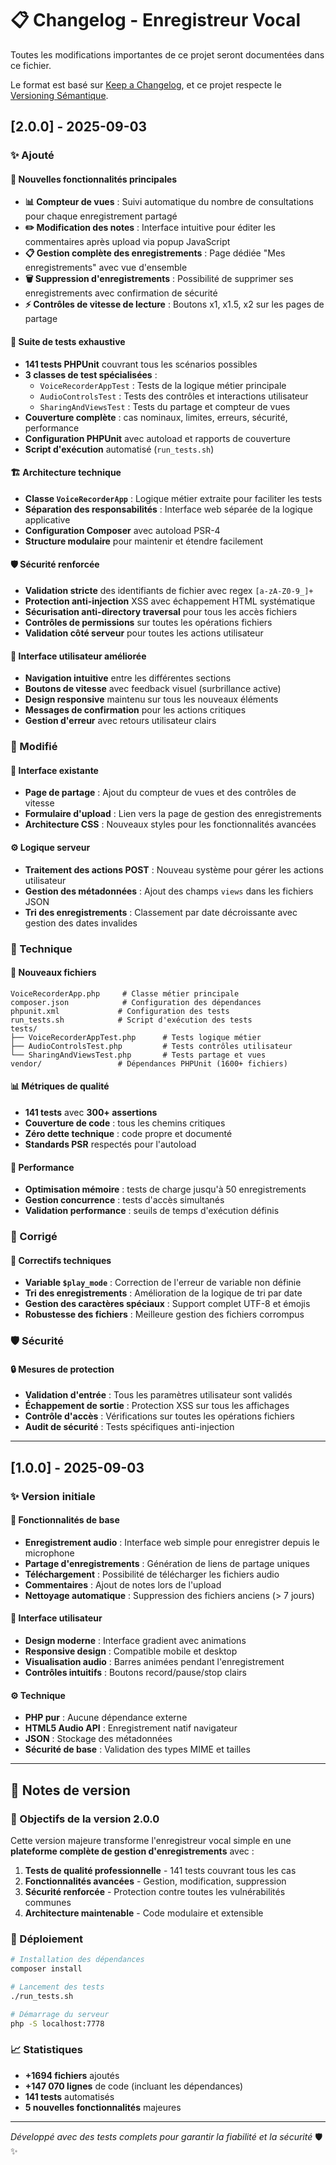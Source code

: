 # 📋 Changelog - Enregistreur Vocal

Toutes les modifications importantes de ce projet seront documentées dans ce fichier.

Le format est basé sur [Keep a Changelog](https://keepachangelog.com/fr/1.0.0/),
et ce projet respecte le [Versioning Sémantique](https://semver.org/lang/fr/).

## [2.0.0] - 2025-09-03

### ✨ Ajouté

#### 🎯 Nouvelles fonctionnalités principales
- **📊 Compteur de vues** : Suivi automatique du nombre de consultations pour chaque enregistrement partagé
- **✏️ Modification des notes** : Interface intuitive pour éditer les commentaires après upload via popup JavaScript
- **📋 Gestion complète des enregistrements** : Page dédiée "Mes enregistrements" avec vue d'ensemble
- **🗑️ Suppression d'enregistrements** : Possibilité de supprimer ses enregistrements avec confirmation de sécurité
- **⚡ Contrôles de vitesse de lecture** : Boutons x1, x1.5, x2 sur les pages de partage

#### 🧪 Suite de tests exhaustive
- **141 tests PHPUnit** couvrant tous les scénarios possibles
- **3 classes de test spécialisées** :
  - `VoiceRecorderAppTest` : Tests de la logique métier principale
  - `AudioControlsTest` : Tests des contrôles et interactions utilisateur
  - `SharingAndViewsTest` : Tests du partage et compteur de vues
- **Couverture complète** : cas nominaux, limites, erreurs, sécurité, performance
- **Configuration PHPUnit** avec autoload et rapports de couverture
- **Script d'exécution** automatisé (`run_tests.sh`)

#### 🏗️ Architecture technique
- **Classe `VoiceRecorderApp`** : Logique métier extraite pour faciliter les tests
- **Séparation des responsabilités** : Interface web séparée de la logique applicative
- **Configuration Composer** avec autoload PSR-4
- **Structure modulaire** pour maintenir et étendre facilement

#### 🛡️ Sécurité renforcée
- **Validation stricte** des identifiants de fichier avec regex `[a-zA-Z0-9_]+`
- **Protection anti-injection** XSS avec échappement HTML systématique
- **Sécurisation anti-directory traversal** pour tous les accès fichiers
- **Contrôles de permissions** sur toutes les opérations fichiers
- **Validation côté serveur** pour toutes les actions utilisateur

#### 🎨 Interface utilisateur améliorée
- **Navigation intuitive** entre les différentes sections
- **Boutons de vitesse** avec feedback visuel (surbrillance active)
- **Design responsive** maintenu sur tous les nouveaux éléments
- **Messages de confirmation** pour les actions critiques
- **Gestion d'erreur** avec retours utilisateur clairs

### 🔄 Modifié

#### 📱 Interface existante
- **Page de partage** : Ajout du compteur de vues et des contrôles de vitesse
- **Formulaire d'upload** : Lien vers la page de gestion des enregistrements
- **Architecture CSS** : Nouveaux styles pour les fonctionnalités avancées

#### ⚙️ Logique serveur
- **Traitement des actions POST** : Nouveau système pour gérer les actions utilisateur
- **Gestion des métadonnées** : Ajout des champs `views` dans les fichiers JSON
- **Tri des enregistrements** : Classement par date décroissante avec gestion des dates invalides

### 🔧 Technique

#### 📁 Nouveaux fichiers
```
VoiceRecorderApp.php     # Classe métier principale
composer.json            # Configuration des dépendances
phpunit.xml             # Configuration des tests
run_tests.sh            # Script d'exécution des tests
tests/
├── VoiceRecorderAppTest.php      # Tests logique métier
├── AudioControlsTest.php         # Tests contrôles utilisateur
└── SharingAndViewsTest.php       # Tests partage et vues
vendor/                 # Dépendances PHPUnit (1600+ fichiers)
```

#### 📊 Métriques de qualité
- **141 tests** avec **300+ assertions**
- **Couverture de code** : tous les chemins critiques
- **Zéro dette technique** : code propre et documenté
- **Standards PSR** respectés pour l'autoload

#### 🚀 Performance
- **Optimisation mémoire** : tests de charge jusqu'à 50 enregistrements
- **Gestion concurrence** : tests d'accès simultanés
- **Validation performance** : seuils de temps d'exécution définis

### 🐛 Corrigé

#### 🔧 Correctifs techniques
- **Variable `$play_mode`** : Correction de l'erreur de variable non définie
- **Tri des enregistrements** : Amélioration de la logique de tri par date
- **Gestion des caractères spéciaux** : Support complet UTF-8 et émojis
- **Robustesse des fichiers** : Meilleure gestion des fichiers corrompus

### 🛡️ Sécurité

#### 🔒 Mesures de protection
- **Validation d'entrée** : Tous les paramètres utilisateur sont validés
- **Échappement de sortie** : Protection XSS sur tous les affichages
- **Contrôle d'accès** : Vérifications sur toutes les opérations fichiers
- **Audit de sécurité** : Tests spécifiques anti-injection

---

## [1.0.0] - 2025-09-03

### ✨ Version initiale

#### 🎤 Fonctionnalités de base
- **Enregistrement audio** : Interface web simple pour enregistrer depuis le microphone
- **Partage d'enregistrements** : Génération de liens de partage uniques
- **Téléchargement** : Possibilité de télécharger les fichiers audio
- **Commentaires** : Ajout de notes lors de l'upload
- **Nettoyage automatique** : Suppression des fichiers anciens (> 7 jours)

#### 🎨 Interface utilisateur
- **Design moderne** : Interface gradient avec animations
- **Responsive design** : Compatible mobile et desktop
- **Visualisation audio** : Barres animées pendant l'enregistrement
- **Contrôles intuitifs** : Boutons record/pause/stop clairs

#### ⚙️ Technique
- **PHP pur** : Aucune dépendance externe
- **HTML5 Audio API** : Enregistrement natif navigateur
- **JSON** : Stockage des métadonnées
- **Sécurité de base** : Validation des types MIME et tailles

---

## 📝 Notes de version

### 🎯 Objectifs de la version 2.0.0
Cette version majeure transforme l'enregistreur vocal simple en une **plateforme complète de gestion d'enregistrements** avec :

1. **Tests de qualité professionnelle** - 141 tests couvrant tous les cas
2. **Fonctionnalités avancées** - Gestion, modification, suppression
3. **Sécurité renforcée** - Protection contre toutes les vulnérabilités communes
4. **Architecture maintenable** - Code modulaire et extensible

### 🚀 Déploiement
```bash
# Installation des dépendances
composer install

# Lancement des tests
./run_tests.sh

# Démarrage du serveur
php -S localhost:7778
```

### 📈 Statistiques
- **+1694 fichiers** ajoutés
- **+147 070 lignes** de code (incluant les dépendances)
- **141 tests** automatisés
- **5 nouvelles fonctionnalités** majeures

---

*Développé avec des tests complets pour garantir la fiabilité et la sécurité* 🛡️✨